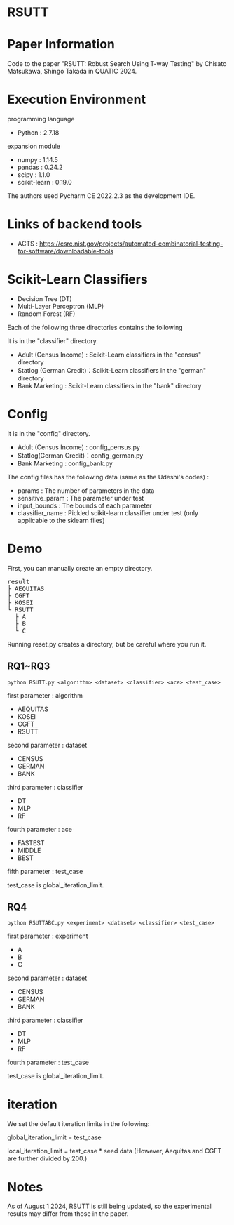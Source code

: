 # RSUTT

# Paper Information

Code to the paper "RSUTT: Robust Search Using T-way Testing" by Chisato Matsukawa, Shingo Takada in QUATIC 2024.

# Execution Environment

programming language

* Python : 2.7.18

expansion module

* numpy : 1.14.5
* pandas : 0.24.2
* scipy : 1.1.0
* scikit-learn : 0.19.0

The authors used Pycharm CE 2022.2.3 as the development IDE.

# Links of backend tools

* ACTS : https://csrc.nist.gov/projects/automated-combinatorial-testing-for-software/downloadable-tools

# Scikit-Learn Classifiers

* Decision Tree (DT)
* Multi-Layer Perceptron (MLP)
* Random Forest (RF)

Each of the following three directories contains the following

It is in the "classifier" directory.

* Adult (Census Income) : Scikit-Learn classifiers in the "census" directory
* Statlog (German Credit)：Scikit-Learn classifiers in the "german" directory
* Bank Marketing : Scikit-Learn classifiers in the "bank" directory

# Config 

It is in the "config" directory.

* Adult (Census Income) : config_census.py
* Statlog(German Credit)：config_german.py
* Bank Marketing : config_bank.py

The config files has the following data (same as the Udeshi's codes) : 

* params : The number of parameters in the data
* sensitive_param : The parameter under test
* input_bounds : The bounds of each parameter
* classifier_name : Pickled scikit-learn classifier under test (only applicable to the sklearn files)

# Demo

First, you can manually create an empty directory.

<pre>
result
├ AEQUITAS
├ CGFT
├ KOSEI
└ RSUTT
  ├ A
  ├ B
  └ C
</pre>

Running reset.py creates a directory, but be careful where you run it.

## RQ1~RQ3

`python RSUTT.py <algorithm> <dataset> <classifier> <ace> <test_case>`

first parameter : algorithm

* AEQUITAS 
* KOSEI 
* CGFT 
* RSUTT
 
second parameter : dataset

* CENSUS
* GERMAN
* BANK

third parameter : classifier

* DT 
* MLP
* RF

fourth parameter : ace

* FASTEST
* MIDDLE
* BEST

fifth parameter : test_case

test_case is global_iteration_limit.

## RQ4

`python RSUTTABC.py <experiment> <dataset> <classifier> <test_case>`

first parameter : experiment

* A
* B
* C

second parameter : dataset

* CENSUS
* GERMAN
* BANK

third parameter : classifier

* DT 
* MLP
* RF

fourth parameter : test_case

test_case is global_iteration_limit.


# iteration

We set the default iteration limits in the following:

global_iteration_limit = test_case

local_iteration_limit = test_case * seed data (However, Aequitas and CGFT are further divided by 200.)

# Notes

As of August 1 2024, RSUTT is still being updated, so the experimental results may differ from those in the paper.
